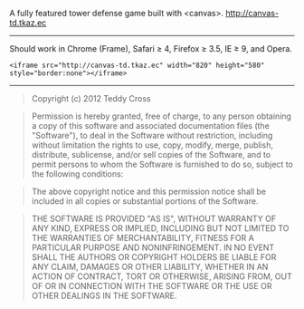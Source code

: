 A fully featured tower defense game built with &lt;canvas&gt;. http://canvas-td.tkaz.ec

---

Should work in Chrome (Frame), Safari ≥ 4, Firefox ≥ 3.5, IE ≥ 9, and Opera.

	<iframe src="http://canvas-td.tkaz.ec" width="820" height="580" style="border:none"></iframe>

---

>Copyright (c) 2012 Teddy Cross

>Permission is hereby granted, free of charge, to any person obtaining a copy of this software and associated documentation files (the "Software"), to deal in the Software without restriction, including without limitation the rights to use, copy, modify, merge, publish, distribute, sublicense, and/or sell copies of the Software, and to permit persons to whom the Software is furnished to do so, subject to the following conditions:

>The above copyright notice and this permission notice shall be included in all copies or substantial portions of the Software.

>THE SOFTWARE IS PROVIDED "AS IS", WITHOUT WARRANTY OF ANY KIND, EXPRESS OR IMPLIED, INCLUDING BUT NOT LIMITED TO THE WARRANTIES OF MERCHANTABILITY, FITNESS FOR A PARTICULAR PURPOSE AND NONINFRINGEMENT. IN NO EVENT SHALL THE AUTHORS OR COPYRIGHT HOLDERS BE LIABLE FOR ANY CLAIM, DAMAGES OR OTHER LIABILITY, WHETHER IN AN ACTION OF CONTRACT, TORT OR OTHERWISE, ARISING FROM, OUT OF OR IN CONNECTION WITH THE SOFTWARE OR THE USE OR OTHER DEALINGS IN THE SOFTWARE.